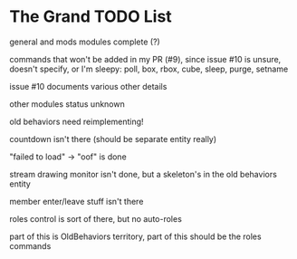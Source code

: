# The Grand TODO List

general and mods modules complete (?)

commands that won't be added in my PR (#9),
 since issue #10 is unsure, doesn't specify, or I'm sleepy: poll, box, rbox, cube, sleep, purge, setname

issue #10 documents various other details

other modules status unknown

old behaviors need reimplementing!

countdown isn't there (should be separate entity really)

"failed to load" -> "oof" is done

stream drawing monitor isn't done, but a skeleton's in the old behaviors entity

member enter/leave stuff isn't there

roles control is sort of there, but no auto-roles

part of this is OldBehaviors territory, part of this should be the roles commands
